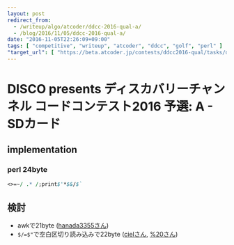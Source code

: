 ```yaml
---
layout: post
redirect_from:
  - /writeup/algo/atcoder/ddcc-2016-qual-a/
  - /blog/2016/11/05/ddcc-2016-qual-a/
date: "2016-11-05T22:26:09+09:00"
tags: [ "competitive", "writeup", "atcoder", "ddcc", "golf", "perl" ]
"target_url": [ "https://beta.atcoder.jp/contests/ddcc2016-qual/tasks/ddcc_2016_qual_a" ]
---
```


# DISCO presents ディスカバリーチャンネル コードコンテスト2016 予選: A - SDカード

## implementation

### perl 24byte

``` perl
<>=~/ .* /;print$'*$&/$`
```

## 検討

-   awkで$21$byte ([hanada3355さん](https://beta.atcoder.jp/contests/ddcc2016-qual/submissions/967091))
-   `$/=$"`で空白区切り読み込みで$22$byte ([cielさん](https://beta.atcoder.jp/contests/ddcc2016-qual/submissions/967320), [%20さん](https://beta.atcoder.jp/contests/ddcc2016-qual/submissions/967502))

